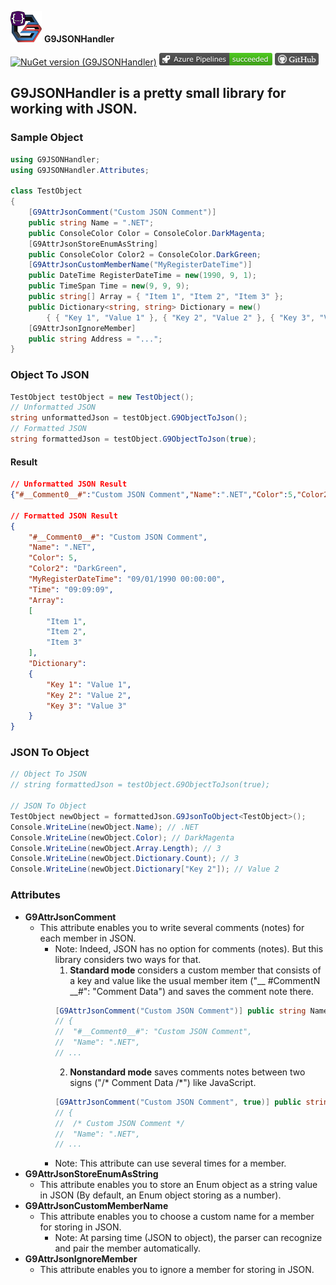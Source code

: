 [![G9TM](https://raw.githubusercontent.com/ImanKari/G9JSONHandler/main/G9JSONHandler/Asset/G9JSONHandler.png)](http://www.g9tm.com/) **G9JSONHandler**

[![NuGet version (G9JSONHandler)](https://img.shields.io/nuget/v/G9JSONHandler.svg?style=flat-square)](https://www.nuget.org/packages/G9JSONHandler/)
[![Azure DevOps Pipeline Build Status](https://raw.githubusercontent.com/ImanKari/G9JSONHandler/main/G9JSONHandler/Asset/AzureDevOpsPipelineBuildStatus.png?raw=true)](https://g9tm.visualstudio.com/G9JSONHandler/_apis/build/status/G9JSONHandler?branchName=main)
[![Github Repository](https://raw.githubusercontent.com/ImanKari/G9JSONHandler/main/G9JSONHandler/Asset/GitHub.png?raw=true)](https://github.com/ImanKari/G9JSONHandler)

## G9JSONHandler is a pretty small library for working with JSON.
### Sample Object
```csharp
using G9JSONHandler;
using G9JSONHandler.Attributes;

class TestObject
{
    [G9AttrJsonComment("Custom JSON Comment")]
    public string Name = ".NET";
    public ConsoleColor Color = ConsoleColor.DarkMagenta;
    [G9AttrJsonStoreEnumAsString]
    public ConsoleColor Color2 = ConsoleColor.DarkGreen;
    [G9AttrJsonCustomMemberName("MyRegisterDateTime")]
    public DateTime RegisterDateTime = new(1990, 9, 1);
    public TimeSpan Time = new(9, 9, 9);
    public string[] Array = { "Item 1", "Item 2", "Item 3" };
    public Dictionary<string, string> Dictionary = new()
        { { "Key 1", "Value 1" }, { "Key 2", "Value 2" }, { "Key 3", "Value 3" } };
    [G9AttrJsonIgnoreMember] 
    public string Address = "...";
}
```

### Object To JSON
```csharp
TestObject testObject = new TestObject();
// Unformatted JSON
string unformattedJson = testObject.G9ObjectToJson();
// Formatted JSON
string formattedJson = testObject.G9ObjectToJson(true);
```
#### Result
```json
// Unformatted JSON Result
{"#__Comment0__#":"Custom JSON Comment","Name":".NET","Color":5,"Color2":"DarkGreen","MyRegisterDateTime":"09/01/1990 00:00:00","Time":"09:09:09","Array":["Item 1","Item 2","Item 3"],"Dictionary":{"Key 1":"Value 1","Key 2":"Value 2","Key 3":"Value 3"}}

// Formatted JSON Result
{
	"#__Comment0__#": "Custom JSON Comment",
	"Name": ".NET",
	"Color": 5,
	"Color2": "DarkGreen",
	"MyRegisterDateTime": "09/01/1990 00:00:00",
	"Time": "09:09:09",
	"Array": 
	[
		"Item 1",
		"Item 2",
		"Item 3"
	],
	"Dictionary": 
	{
		"Key 1": "Value 1",
		"Key 2": "Value 2",
		"Key 3": "Value 3"
	}
}
```

### JSON To Object

```csharp
// Object To JSON
// string formattedJson = testObject.G9ObjectToJson(true);

// JSON To Object
TestObject newObject = formattedJson.G9JsonToObject<TestObject>();
Console.WriteLine(newObject.Name); // .NET
Console.WriteLine(newObject.Color); // DarkMagenta
Console.WriteLine(newObject.Array.Length); // 3
Console.WriteLine(newObject.Dictionary.Count); // 3
Console.WriteLine(newObject.Dictionary["Key 2"]); // Value 2
```
### Attributes

- **G9AttrJsonComment**
  - This attribute enables you to write several comments (notes) for each member in JSON.
    - Note: Indeed, JSON has no option for comments (notes). But this library considers two ways for that.
      1. **Standard mode** considers a custom member that consists of a key and value like the usual member item ("__ #CommentN __#": "Comment Data") and saves the comment note there.
      ```csharp
      [G9AttrJsonComment("Custom JSON Comment")] public string Name = ".NET";
      // {
      //  "#__Comment0__#": "Custom JSON Comment",
      //  "Name": ".NET",
      // ...
      ``` 
      2. **Nonstandard mode** saves comments notes between two signs ("/* Comment Data  /*") like JavaScript.
      ```csharp
      [G9AttrJsonComment("Custom JSON Comment", true)] public string Name = ".NET";
      // {
      //  /* Custom JSON Comment */
      //  "Name": ".NET",
      // ...
      ``` 
    - Note: This attribute can use several times for a member.
- **G9AttrJsonStoreEnumAsString**
  - This attribute enables you to store an Enum object as a string value in JSON (By default, an Enum object storing as a number).
- **G9AttrJsonCustomMemberName**
  - This attribute enables you to choose a custom name for a member for storing in JSON.
    - Note: At parsing time (JSON to object), the parser can recognize and pair the member automatically.
- **G9AttrJsonIgnoreMember**
  - This attribute enables you to ignore a member for storing in JSON.